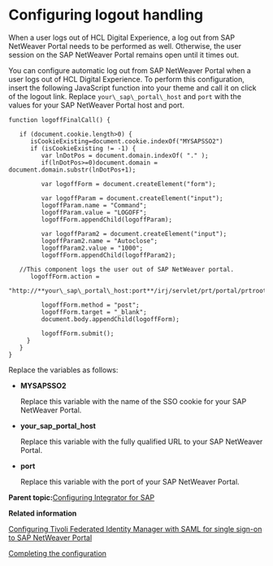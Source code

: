 # Configuring logout handling 

When a user logs out of HCL Digital Experience, a log out from SAP NetWeaver Portal needs to be performed as well. Otherwise, the user session on the SAP NetWeaver Portal remains open until it times out.

You can configure automatic log out from SAP NetWeaver Portal when a user logs out of HCL Digital Experience. To perform this configuration, insert the following JavaScript function into your theme and call it on click of the logout link. Replace `your\_sap\_portal\_host` and `port` with the values for your SAP NetWeaver Portal host and port.

```
function logoffFinalCall() {

   if (document.cookie.length>0) {
      isCookieExisting=document.cookie.indexOf("MYSAPSSO2")
      if (isCookieExisting != -1) {
         var lnDotPos = document.domain.indexOf( "." ); 
         if(lnDotPos>=0)document.domain = document.domain.substr(lnDotPos+1);
   
         var logoffForm = document.createElement("form");

         var logoffParam = document.createElement("input");
         logoffParam.name = "Command";
         logoffParam.value = "LOGOFF";
         logoffForm.appendChild(logoffParam);

         var logoffParam2 = document.createElement("input");
         logoffParam2.name = "Autoclose";
         logoffParam2.value = "1000";
         logoffForm.appendChild(logoffParam2);      
   
   //This component logs the user out of SAP NetWeaver portal.
      logoffForm.action = 
      "http://**your\_sap\_portal\_host:port**/irj/servlet/prt/portal/prtroot/com.sap.portal.dsm.Terminator";
   
         logoffForm.method = "post";
         logoffForm.target = "_blank";
         document.body.appendChild(logoffForm);   
   
         logoffForm.submit();
     }
   }   
}

```

Replace the variables as follows:

-   **MYSAPSSO2**

    Replace this variable with the name of the SSO cookie for your SAP NetWeaver Portal.

-   **your\_sap\_portal\_host**

    Replace this variable with the fully qualified URL to your SAP NetWeaver Portal.

-   **port**

    Replace this variable with the port of your SAP NetWeaver Portal.


**Parent topic:**[Configuring Integrator for SAP ](../admin-system/sap_int_cfg.md)

**Related information**  


[Configuring Tivoli Federated Identity Manager with SAML for single sign-on to SAP NetWeaver Portal ](../admin-system/sap_int_cfg_tfimsaml_sso.md)

[Completing the configuration ](../admin-system/sap_int_cfg_cmplt.md)

